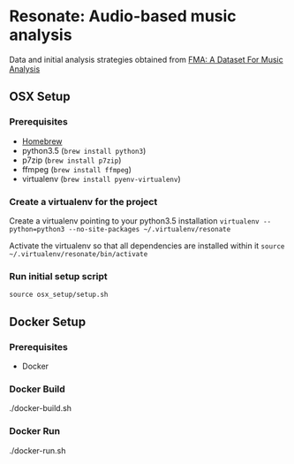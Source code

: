 # Resonate: Audio-based music analysis

Data and initial analysis strategies obtained from [FMA: A Dataset For Music Analysis](https://github.com/mdeff/fma)

## OSX Setup

### Prerequisites

* [Homebrew](https://brew.sh/)
* python3.5 (`brew install python3`)
* p7zip (`brew install p7zip`)
* ffmpeg (`brew install ffmpeg`)
* virtualenv (`brew install pyenv-virtualenv`)

### Create a virtualenv for the project
Create a virtualenv pointing to your python3.5 installation
`virtualenv --python=python3 --no-site-packages ~/.virtualenv/resonate`

Activate the virtualenv so that all dependencies are installed within it
`source ~/.virtualenv/resonate/bin/activate`

### Run initial setup script
`source osx_setup/setup.sh`


## Docker Setup

### Prerequisites
* Docker

### Docker Build
./docker-build.sh

### Docker Run
./docker-run.sh
